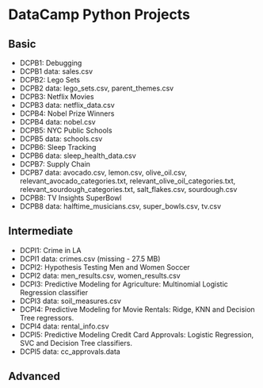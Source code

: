 # DataCamp Python Projects

## Basic
 * DCPB1: Debugging
 * DCPB1 data: sales.csv
 * DCPB2: Lego Sets
 * DCPB2 data: lego_sets.csv, parent_themes.csv
 * DCPB3: Netflix Movies
 * DCPB3 data: netflix_data.csv
 * DCPB4: Nobel Prize Winners
 * DCPB4 data: nobel.csv
 * DCPB5: NYC Public Schools
 * DCPB5 data: schools.csv
 * DCPB6: Sleep Tracking
 * DCPB6 data: sleep_health_data.csv
 * DCPB7: Supply Chain
 * DCPB7 data: avocado.csv, lemon.csv, olive_oil.csv, relevant_avocado_categories.txt, relevant_olive_oil_categories.txt, relevant_sourdough_categories.txt, salt_flakes.csv, sourdough.csv
 * DCPB8: TV Insights SuperBowl
 * DCPB8 data: halftime_musicians.csv, super_bowls.csv, tv.csv

## Intermediate
 * DCPI1: Crime in LA
 * DCPI1 data: crimes.csv (missing - 27.5 MB)
 * DCPI2: Hypothesis Testing Men and Women Soccer
 * DCPI2 data: men_results.csv, women_results.csv
 * DCPI3: Predictive Modeling for Agriculture: Multinomial Logistic Regression classifier
 * DCPI3 data: soil_measures.csv
 * DCPI4: Predictive Modeling for Movie Rentals: Ridge, KNN and Decision Tree regressors.
 * DCPI4 data: rental_info.csv
 * DCPI5: Predictive Modeling Credit Card Approvals: Logistic Regression, SVC and Decision Tree classifiers.
 * DCPI5 data: cc_approvals.data
 
## Advanced
